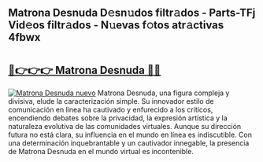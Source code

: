 ## Matrona Desnuda D𝚎sn𝚞dos filtr𝚊dos - Parts-TFj Vid𝚎os filtr𝚊dos - N𝚞evas f𝚘tos atr𝚊ctivas 4fbwx

# <h2><a href="http://mbcx2k.tromn.icu/?c=Matrona+Desnuda">🔗👉👉👉 Matrona Desnuda 🔗🔗</a></h2>

[![Matrona Desnuda nuevo](https://i.imgur.com/pEAQMta.gif)](http://mbcx2k.tromn.icu/?c=Matrona+Desnuda)
Matrona Desnuda, una figura compleja y divisiva, elude la caracterización simple. Su innovador estilo de comunicación en línea ha cautivado y enfurecido a los críticos, encendiendo debates sobre la privacidad, la expresión artística y la naturaleza evolutiva de las comunidades virtuales. Aunque su dirección futura no está clara, su influencia en el mundo en línea es indiscutible. Con una determinación inquebrantable y un cautivador innegable, la presencia de Matrona Desnuda en el mundo virtual es incontenible.
